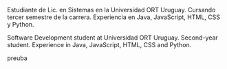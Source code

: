 Estudiante de Lic. en Sistemas en la Universidad ORT Uruguay.
Cursando tercer semestre de la carrera.
Experiencia en Java, JavaScript, HTML, CSS y Python.

Software Development student at Universidad ORT Uruguay.
Second-year student.
Experience in Java, JavaScript, HTML, CSS and Python.

preuba
